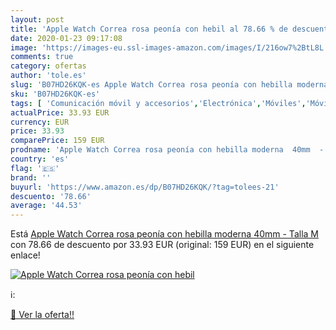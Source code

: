 ```yaml
---
layout: post
title: 'Apple Watch Correa rosa peonía con hebil al 78.66 % de descuento'
date: 2020-01-23 09:17:08
image: 'https://images-eu.ssl-images-amazon.com/images/I/216ow7%2BtL8L._SL400_.jpg'
comments: true
category: ofertas
author: 'tole.es'
slug: 'B07HD26KQK-es Apple Watch Correa rosa peonía con hebilla moderna 40mm -...'
sku: 'B07HD26KQK-es'
tags: [ 'Comunicación móvil y accesorios','Electrónica','Móviles','Móviles y smartphones libres','apple', ]
actualPrice: 33.93 EUR
currency: EUR
price: 33.93
comparePrice: 159 EUR
prodname: 'Apple Watch Correa rosa peonía con hebilla moderna  40mm  - Talla M'
country: 'es'
flag: '🇪🇸'
brand: ''
buyurl: 'https://www.amazon.es/dp/B07HD26KQK/?tag=tolees-21'
descuento: '78.66'
average: '44.53'
---
```


Está [Apple Watch Correa rosa peonía con hebilla moderna  40mm  - Talla M](https://www.amazon.es/dp/B07HD26KQK/?tag=tolees-21) con 78.66 de descuento por 33.93 EUR (original: 159 EUR) en el siguiente enlace!

[![Apple Watch Correa rosa peonía con hebil](https://images-eu.ssl-images-amazon.com/images/I/216ow7%2BtL8L._SL400_.jpg)](https://www.amazon.es/dp/B07HD26KQK/?tag=tolees-21)

ℹ️:


[🛒 Ver la oferta!!](https://www.amazon.es/dp/B07HD26KQK/?tag=tolees-21)
